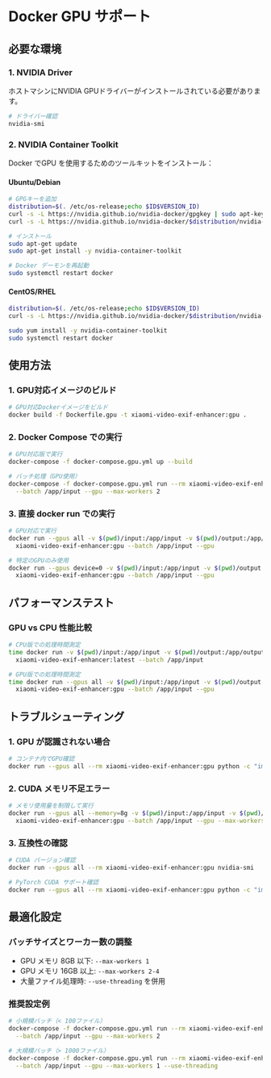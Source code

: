 # Docker GPU サポート

## 必要な環境

### 1. NVIDIA Driver
ホストマシンにNVIDIA GPUドライバーがインストールされている必要があります。

```bash
# ドライバー確認
nvidia-smi
```

### 2. NVIDIA Container Toolkit
Docker でGPU を使用するためのツールキットをインストール：

#### Ubuntu/Debian
```bash
# GPGキーを追加
distribution=$(. /etc/os-release;echo $ID$VERSION_ID)
curl -s -L https://nvidia.github.io/nvidia-docker/gpgkey | sudo apt-key add -
curl -s -L https://nvidia.github.io/nvidia-docker/$distribution/nvidia-docker.list | sudo tee /etc/apt/sources.list.d/nvidia-docker.list

# インストール
sudo apt-get update
sudo apt-get install -y nvidia-container-toolkit

# Docker デーモンを再起動
sudo systemctl restart docker
```

#### CentOS/RHEL
```bash
distribution=$(. /etc/os-release;echo $ID$VERSION_ID)
curl -s -L https://nvidia.github.io/nvidia-docker/$distribution/nvidia-docker.repo | sudo tee /etc/yum.repos.d/nvidia-docker.repo

sudo yum install -y nvidia-container-toolkit
sudo systemctl restart docker
```

## 使用方法

### 1. GPU対応イメージのビルド
```bash
# GPU対応Dockerイメージをビルド
docker build -f Dockerfile.gpu -t xiaomi-video-exif-enhancer:gpu .
```

### 2. Docker Compose での実行
```bash
# GPU対応版で実行
docker-compose -f docker-compose.gpu.yml up --build

# バッチ処理（GPU使用）
docker-compose -f docker-compose.gpu.yml run --rm xiaomi-video-exif-enhancer \
  --batch /app/input --gpu --max-workers 2
```

### 3. 直接 docker run での実行
```bash
# GPU対応で実行
docker run --gpus all -v $(pwd)/input:/app/input -v $(pwd)/output:/app/output \
  xiaomi-video-exif-enhancer:gpu --batch /app/input --gpu

# 特定のGPUのみ使用
docker run --gpus device=0 -v $(pwd)/input:/app/input -v $(pwd)/output:/app/output \
  xiaomi-video-exif-enhancer:gpu --batch /app/input --gpu
```

## パフォーマンステスト

### GPU vs CPU 性能比較
```bash
# CPU版での処理時間測定
time docker run -v $(pwd)/input:/app/input -v $(pwd)/output:/app/output \
  xiaomi-video-exif-enhancer:latest --batch /app/input

# GPU版での処理時間測定
time docker run --gpus all -v $(pwd)/input:/app/input -v $(pwd)/output:/app/output \
  xiaomi-video-exif-enhancer:gpu --batch /app/input --gpu
```

## トラブルシューティング

### 1. GPU が認識されない場合
```bash
# コンテナ内でGPU確認
docker run --gpus all --rm xiaomi-video-exif-enhancer:gpu python -c "import torch; print(f'CUDA available: {torch.cuda.is_available()}')"
```

### 2. CUDA メモリ不足エラー
```bash
# メモリ使用量を制限して実行
docker run --gpus all --memory=8g -v $(pwd)/input:/app/input -v $(pwd)/output:/app/output \
  xiaomi-video-exif-enhancer:gpu --batch /app/input --gpu --max-workers 1
```

### 3. 互換性の確認
```bash
# CUDA バージョン確認
docker run --gpus all --rm xiaomi-video-exif-enhancer:gpu nvidia-smi

# PyTorch CUDA サポート確認
docker run --gpus all --rm xiaomi-video-exif-enhancer:gpu python -c "import torch; print(f'PyTorch version: {torch.__version__}'); print(f'CUDA version: {torch.version.cuda}'); print(f'cuDNN version: {torch.backends.cudnn.version()}')"
```

## 最適化設定

### バッチサイズとワーカー数の調整
- GPU メモリ 8GB 以下: `--max-workers 1`
- GPU メモリ 16GB 以上: `--max-workers 2-4`
- 大量ファイル処理時: `--use-threading` を併用

### 推奨設定例
```bash
# 小規模バッチ（< 100ファイル）
docker-compose -f docker-compose.gpu.yml run --rm xiaomi-video-exif-enhancer \
  --batch /app/input --gpu --max-workers 2

# 大規模バッチ（> 1000ファイル）
docker-compose -f docker-compose.gpu.yml run --rm xiaomi-video-exif-enhancer \
  --batch /app/input --gpu --max-workers 1 --use-threading
```